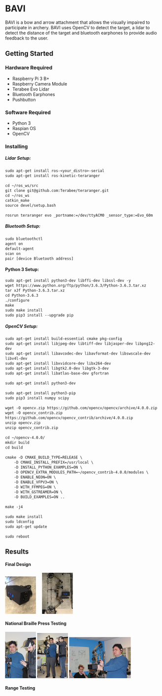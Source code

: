 # BAVI

BAVI is a bow and arrow attachment that allows the visually impaired to participate in archery. BAVI uses OpenCV to detect the target, a lidar to detect the distance of the target and bluetooth earphones to provide audio feedback to the user.  


## Getting Started

### Hardware Required
* Raspberry Pi 3 B+
* Raspberry Camera Module
* Terabee Evo Lidar
* Bluetooth Earphones
* Pushbutton

### Software Required
* Python 3 
* Raspian OS
* OpenCV


### Installing


##### Lidar Setup:
```
sudo apt-get install ros-<your_distro>-serial
sudo apt-get install ros-kinetic-teraranger

cd ~/ros_ws/src
git clone git@github.com:Terabee/teraranger.git
cd ~/ros_ws
catkin_make
source devel/setup.bash

rosrun teraranger evo _portname:=/dev/ttyACM0 _sensor_type:=Evo_60m
```

##### Bluetooth Setup:
```
sudo bluetoothctl
agent on
default-agent 
scan on
pair [device Bluetooth address]
```

#### Python 3 Setup:
```
sudo apt-get install python3-dev libffi-dev libssl-dev -y
wget https://www.python.org/ftp/python/3.6.3/Python-3.6.3.tar.xz
tar xJf Python-3.6.3.tar.xz
cd Python-3.6.3
./configure
make
sudo make install
sudo pip3 install --upgrade pip
```

##### OpenCV Setup:
```
sudo apt-get install build-essential cmake pkg-config
sudo apt-get install libjpeg-dev libtiff-dev libjasper-dev libpng12-dev
sudo apt-get install libavcodec-dev libavformat-dev libswscale-dev libv4l-dev
sudo apt-get install libxvidcore-dev libx264-dev
sudo apt-get install libgtk2.0-dev libgtk-3-dev
sudo apt-get install libatlas-base-dev gfortran

sudo apt-get install python3-dev

sudo apt-get install python3-pip
sudo pip3 install numpy scipy

wget -O opencv.zip https://github.com/opencv/opencv/archive/4.0.0.zip
wget -O opencv_contrib.zip https://github.com/opencv/opencv_contrib/archive/4.0.0.zip
unzip opencv.zip
unzip opencv_contrib.zip

cd ~/opencv-4.0.0/
mkdir build
cd build

cmake -D CMAKE_BUILD_TYPE=RELEASE \
    -D CMAKE_INSTALL_PREFIX=/usr/local \
    -D INSTALL_PYTHON_EXAMPLES=ON \
    -D OPENCV_EXTRA_MODULES_PATH=~/opencv_contrib-4.0.0/modules \
    -D ENABLE_NEON=ON \
    -D ENABLE_VFPV3=ON \
    -D WITH_FFMPEG=ON \
    -D WITH_GSTREAMER=ON \
    -D BUILD_EXAMPLES=ON ..

make -j4

sudo make install
sudo ldconfig
sudo apt-get update

sudo reboot
```

## Results


#### Final Design
<img src="pictures/enclosure.jpg" alt="enclosure" width="100"/>  &nbsp; &nbsp;   <img src="pictures/final_design.JPG" alt="final" width="100"/>

#### National Braille Press Testing
<img src="pictures/Joe_and_Kevin.JPG" alt="final" width="100"/>  <img src="pictures/joe_and_kevin2.jpeg" alt="final" width="100"/>  <img src="pictures/joe_testing.JPG" alt="enclosure" width="200"/>

#### Range Testing 
